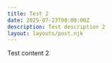 ```yaml
---
title: Test 2
date: 2025-07-23T00:00:00Z
description: Test description 2
layout: layouts/post.njk
---
```


Test content 2
